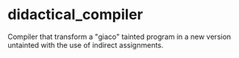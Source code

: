 # didactical_compiler
Compiler that transform a "giaco" tainted program in a new version untainted with the use of indirect assignments.
